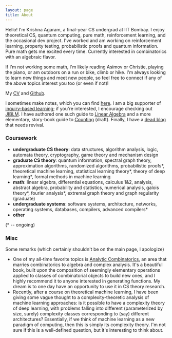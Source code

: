 ```yaml
---
layout: page
title: About
---
```


<!-- <p class="message">
  Hey there! This page is included as an example. Feel free to customize it for your own use upon downloading. Carry on!
</p> -->

Hello! I'm Krishna Agaram, a final-year CS undergrad at IIT Bombay. I enjoy theoretical CS, quantum computing, pure math, reinforcement learning, and the occasional dev project. I've worked and am working on reinforcement learning, property testing, probabilistic proofs and quantum information. Pure math gets me excited every time. Currently interested in combinatorics with an algebraic flavor.

If I'm not working some math, I'm likely reading Asimov or Christie, playing the piano, or am outdoors on a run or bike, climb or hike. I'm always looking to learn new things and meet new people, so feel free to connect if any of the above topics interest you too (or even if not)!

My [CV](https://mathismusic.github.io/krishna-agaram-latest.pdf) and [Github](https://github.com/mathismusic).

<!-- P.S. this website is a stub and is mostly a placeholder for now. A few old blog entries on the home page, that's all. More to come soon! -->

I sometimes make notes, which you can find [here](https://github.com/mathismusic/notes). I am a big supporter of [inquiry-based learning](https://en.wikipedia.org/wiki/Inquiry-based_learning); if you're interested, I encourage checking out [JIBLM](https://jiblm.org/guides/index.php?category=jiblmjournal). I have authored one such guide to [Linear Algebra](https://mathismusic.github.io/ibl-linear-alg.pdf) and a more elementary, story-book guide to [Counting](https://mathismusic.github.io/story-draft.pdf) (draft). Finally, I have a [dead blog](https://mathismusic.github.io/website2024) that needs revival.

### Coursework

- **undergraduate CS theory**: data structures, algorithm analysis, logic, automata theory, cryptography, game theory and mechanism design
- **graduate CS theory**: quantum information, spectral graph theory, approximation algorithms, randomized algorithms, probabilistic proofs\*, theoretical machine learning, statistical learning theory\*, theory of deep learning\*, formal methods in machine learning
- **math**: linear algebra, differential equations, calculus 1&2, analysis, abstract algebra, probability and statistics, numerical analysis, galois theory\*, fourier analysis\*, extremal graph theory and graph regularity (graduate)
- **undergraduate systems**: software systems, architecture, networks, operating systems, databases, compilers, advanced compilers\*
- **other**

(* -- ongoing)
<!-- Additionally, I read up things that take my fancy: so far, complex analysis, analytic combinatorics, quantum algorithms and error correction, probabilistic proofs -->



### Misc

Some  remarks (which certainly shouldn't be on the main page, I apologize)

- One of my all-time favorite topics is [Analytic Combinatorics](https://ac.cs.princeton.edu/home/AC.pdf), an area that marries combinatorics to algebra and complex analysis. It's a beautiful book, built upon the composition of seemingly elementary operations applied to classes of combinatorial objects to build new ones, and I highly recommend it to anyone interested in generating functions. My dream is to one day have an opportunity to use it in CS theory research.
- Recently, after a course on theoretical machine learning, I have been giving some vague thought to a complexity-theoretic analysis of machine learning approaches: is it possible to have a complexity theory of deep learning, with problems falling into different (parameterized by size, surely) complexity classes corresponding to (say) different architectures? Essentially, if we think of machine learning as a new paradigm of computing, then this is simply its complexity theory. I'm not sure if this is a well-defined question, but it's interesting to think about.
